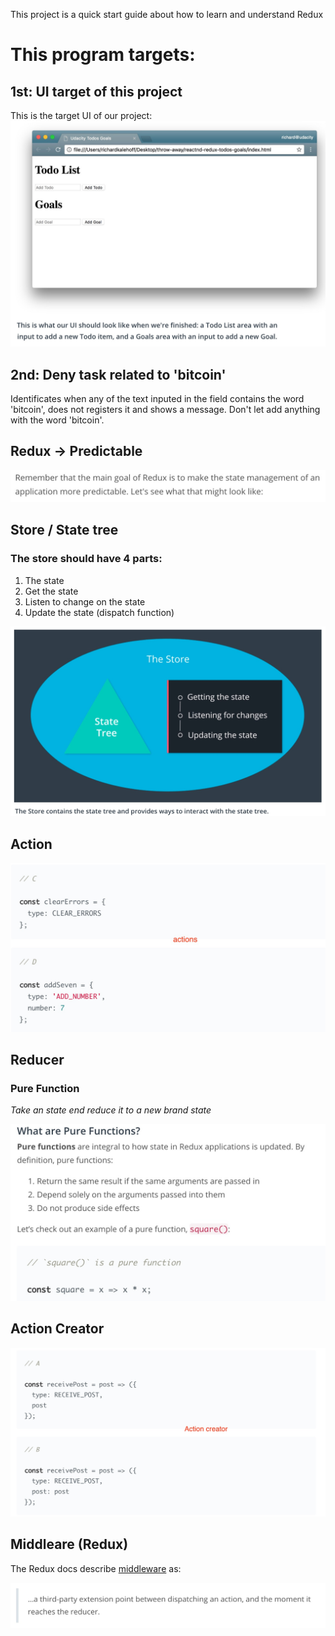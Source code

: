 This project is a quick start guide about how to learn and understand Redux

# This program targets:

## 1st: UI target of this project
This is the target UI of our project:
![UI target](./ui_target.jpg)

## 2nd: Deny task related to 'bitcoin'

Identificates when any of the text inputed in the field contains the word 'bitcoin', does not registers it and shows a message. 
Don't let add anything with the word 'bitcoin'.

## Redux -> Predictable
![Predictable](./predictable.jpg)

## Store / State tree

### The store should have 4 parts:
1. The state
1. Get the state
1. Listen to change on the state
1. Update the state (dispatch function)

![4 parts of Store](./store_4_parts.jpg)

## Action

![Actions](./actions.jpg)

## Reducer

### Pure Function

*Take an state end reduce it to a new brand state*

![Pure Functions](./pure_function_definition.jpg)

## Action Creator

![Action Creators](./action_creators.jpg)

## Middleare (Redux)

The Redux docs describe [middleware](https://redux.js.org/advanced/middleware) as:

![Middleware Redux](./middleware-redux.jpg)